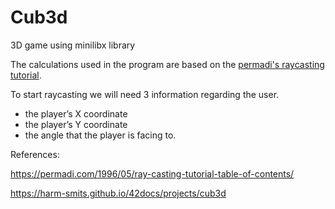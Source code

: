 # Cub3d
3D game using minilibx library

The calculations used in the program are based on the [permadi's raycasting tutorial](https://permadi.com/1996/05/ray-casting-tutorial-table-of-contents/).


To start raycasting we will need 3 information regarding the user.
 * the player’s X coordinate
 * the player’s Y coordinate
 * the angle that the player is facing to.







References:

https://permadi.com/1996/05/ray-casting-tutorial-table-of-contents/

https://harm-smits.github.io/42docs/projects/cub3d
